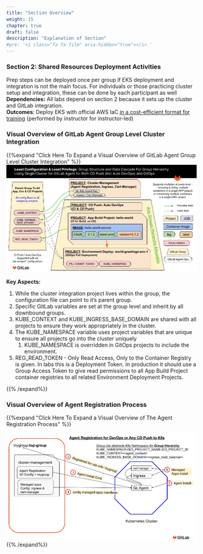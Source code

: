 ```yaml
---
title: "Section Overview"
weight: 15
chapter: true
draft: false
description: "Explanation of Section"
#pre: '<i class="fa fa-film" aria-hidden="true"></i> '
---
```


### Section 2: Shared Resources Deployment Activities

Prep steps can be deployed once per group if EKS deployment and integration is not the main focus. For individuals or those practicing cluster setup and integration, these can be done by each participant as well<br />**Dependencies:** All labs depend on section 2 because it sets up the cluster and GitLab integration.<br />**Outcomes**: Deploy EKS with official AWS IaC [in a cost-efficient format for training](#simple--inexpensive-eks-pattern-reusable-for-training) (performed by instructor for instructor-led)

### Visual Overview of GitLab Agent Group Level Cluster Integration

{{%expand "Click Here To Expand a Visual Overview of GitLab Agent Group Level Cluster Integration" %}}![gl-k8s-agent-least-config-least-privilege](../040_gitlab_gitops_via_agent/gl-k8s-agent-least-config-least-privilege.png)

**Key Aspects:**

1. While the cluster integration project lives within the group, the configuration file can point to it’s parent group.
2. Specific GitLab variables are set at the group level and inherit by all downbound groups.
3. KUBE_CONTEXT and KUBE_INGRESS_BASE_DOMAIN are shared with all projects to ensure they work appropriately in the cluster.
4. The KUBE_NAMESPACE variable uses project variables that are unique to ensure all projects go into the cluster uniquely
   1. KUBE_NAMESPACE is overridden in GitOps projects to include the environment.
5. REG_READ_TOKEN - Only Read Access, Only to the Container Registry is given. In labs this is a Deployment Token. In production it should use a Group Access Token to give read permissions to all App Build Project container registries to all related Environment Deployment Projects.

{{% /expand%}}

### Visual Overview of Agent Registration Process

{{%expand "Click Here To Expand a Visual Overview of The Agent Registration Process" %}}

![Agent_Registration_for_DevOps_or_Any_CD_Push_to_K8s.png](./Agent_Registration_for_DevOps_or_Any_CD_Push_to_K8s.png){{% /expand%}}